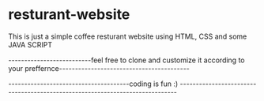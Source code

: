 # resturant-website


This is just a simple coffee resturant website using HTML, CSS and some JAVA SCRIPT


--------------------------feel free to clone and customize it according to your preffernce-----------------------------------------


--------------------------------------coding is fun :) -----------------------------------------------------------------------------
